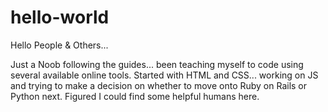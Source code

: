 # hello-world

Hello People & Others...

Just a Noob following the guides... been teaching myself to code using several available online tools.  Started with HTML and CSS... working on JS and trying to make a decision on whether to move onto Ruby on Rails or Python next.  Figured I could find some helpful humans here.   

